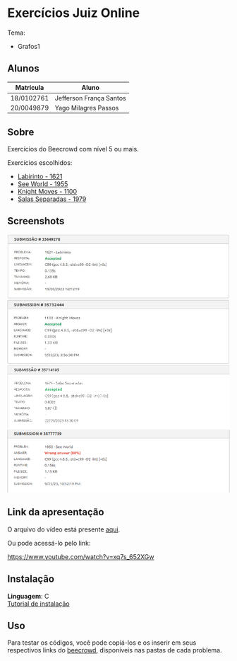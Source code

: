 # Exercícios Juiz Online

Tema:
 - Grafos1 

## Alunos
| Matrícula  | Aluno                   |
| ---------- | ----------------------- |
| 18/0102761 | Jefferson França Santos |
| 20/0049879 |  Yago Milagres Passos   |

## Sobre 
Exercícios do Beecrowd com nível 5 ou mais.
  
Exercícios escolhidos:

- [Labirinto - 1621](https://www.beecrowd.com.br/repository/UOJ_1621.html)
- [See World - 1955](https://www.beecrowd.com.br/judge/en/problems/view/1955)
- [Knight Moves - 1100](https://www.beecrowd.com.br/judge/en/problems/view/1100)
- [Salas Separadas - 1979](https://www.beecrowd.com.br/repository/UOJ_1979.html)

## Screenshots

![Accepted 1621](Labirinto_1621/img/1621.jpeg)
![Accepted 1100](Knight_Moves_1100/img/1100.jpeg)
![Accepted 1979](Salas_Separadas_1979/img/1979.png)
![80% 1955](See_World_1955/img/1955.png)

## Link da apresentação
O arquivo do vídeo está presente [aqui](./videoApresentacao_Grafos1.mp4).

Ou pode acessá-lo pelo link:

https://www.youtube.com/watch?v=xq7s_652XGw

## Instalação 
**Linguagem**: C<br>
[Tutorial de instalação](https://learn.microsoft.com/pt-br/cpp/build/vscpp-step-0-installation?view=msvc-170)

## Uso 
Para testar os códigos, você pode copiá-los e os inserir em seus respectivos links do [beecrowd](https://www.beecrowd.com.br/judge/en/login), disponíveis nas pastas de cada problema.

